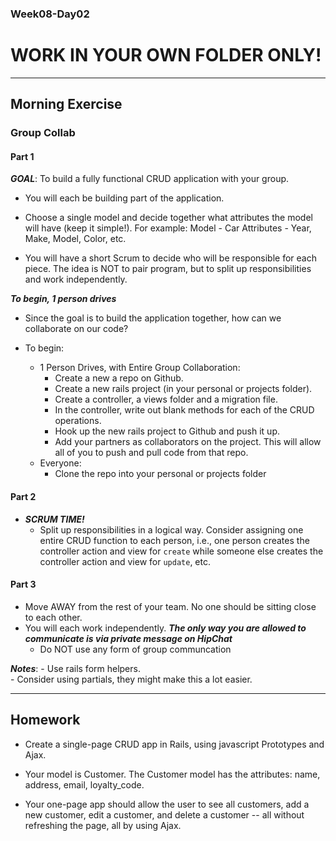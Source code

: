 ### Week08-Day02

# WORK IN YOUR OWN FOLDER ONLY!

---

## Morning Exercise


### Group Collab


#### Part 1 

***GOAL***: To build a fully functional CRUD application with your group.

- You will each be building part of the application.
- Choose a single model and decide together what attributes the model will have (keep it simple!).  For example: 
	Model - Car
	Attributes - Year, Make, Model, Color, etc.
		
- You will have a short Scrum to decide who will be responsible for each piece. The idea is NOT to pair program, but to split up responsibilities and work independently.

***To begin, 1 person drives***

- Since the goal is to build the application together, how can we collaborate on our code?
- To begin:
 
	- 1 Person Drives, with Entire Group Collaboration:
		- Create a new a repo on Github.   
		- Create a new rails project (in your personal or projects folder).
		- Create a controller, a views folder and a migration file.
		- In the controller, write out blank methods for each of the CRUD operations.  
		- Hook up the new rails project to Github and push it up.
		- Add your partners as collaborators on the project.  This will allow all of you to push and pull code from that repo.
	- Everyone:
		- Clone the repo into your personal or projects folder

#### Part 2

- ***SCRUM TIME!***
	- Split up responsibilities in a logical way.  Consider assigning one entire CRUD function to each person, i.e., one person creates the controller action and view for `create` while someone else creates the controller action and view for `update`, etc.
		
#### Part 3

- Move AWAY from the rest of your team.  No one should be sitting close to each other. 
- You will each work independently.  ***The only way you are allowed to communicate is via private message on HipChat***
	- Do NOT use any form of group communcation 
	
	
***Notes***:
	- Use rails form helpers.       
	- Consider using partials, they might make this a lot easier.


---

## Homework

- Create a single-page CRUD app in Rails, using javascript Prototypes and Ajax.

- Your model is Customer.  The Customer model has the attributes:  name, address, email, loyalty_code.

- Your one-page app should allow the user to see all customers, add a new customer, edit a customer, and delete a customer -- all without refreshing the page, all by using Ajax.

 
 

		
